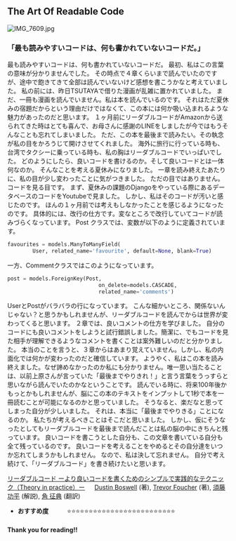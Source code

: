 ## The Art Of Readable Code

![IMG_7609.jpg](https://qiita-image-store.s3.ap-northeast-1.amazonaws.com/0/3332958/88addbdf-3276-8fc3-64c7-e1d53e5bccc9.jpeg)

### 「最も読みやすいコードは、何も書かれていないコードだ。」
最も読みやすいコードは、何も書かれていないコードだ。
最初、私はこの言葉の意味が分かりませんでした。
その時点で４章くらいまで読んでいたのですが、途中で飽きてきて全部は読んでいないけど感想を書こうかなと考えていました。
私の前には、昨日TSUTAYAで借りた漫画が乱雑に置かれていました。
まだ、一冊も漫画を読んでいません。私は本を読んでいるのです。
それはただ夏休みの宿題だからという理由だけではなくて、この本には何か吸い込まれるような魅力があったのだと思います。
１ヶ月前にリーダブルコードがAmazonから送られてきた時はとても喜んで、お母さんに感謝のLINEをしましたが今ではもうそんなことも忘れてしまいました。
ただ、この本を最後まで読みたい。その執念が私の目をかろうじて開けさせてくれました。
海外に旅行に行っている時も、台湾でタクシーに乗っている時も、私の胸はリーダブルコードでいっぱいでした。
どのようにしたら、良いコードを書けるのか。そして良いコードとは一体何なのか。
そんなことを考える夏休みになりました。
一章を読み終えたあたりに、私の目が少し変わったことに気がつきました。
ただの目ではありません。コードを見る目です。
まず、夏休みの課題のDjangoをやっている際にあるデータベースのコードをYoutubeで見ました。
しかし、私はそのコードが汚いと感じたのです。
ほんの１ヶ月前では考えもしなかったことを感じるようになったのです。
具体的には、改行の仕方です。変なところで改行していてコードが読みづらくなっています。
Post クラスでは、変数が以下のように定義されています。

```python
favourites = models.ManyToManyField(
        User, related_name='favourite', default=None, blank=True)
```

一方、Commentクラスではこのようになっています。
```python
post = models.ForeignKey(Post,
                             on_delete=models.CASCADE,
                             related_name='comments')
```

UserとPostがバラバラの行になっています。
こんな細かいところ、関係ないんじゃない？と思うかもしれませんが、リーダブルコードを読んでからは世界が変わってくると思います。
２章では、良いコメントの仕方を学びました。
自分のコードにも良いコメントをしようと試行錯誤しました。簡潔に、でもコードを見た相手が理解できるようなコメントを書くことは案外難しいのだと分かりました。
本当のことを言うと、３章からはあまり覚えていません。しかし、私の内面化では何かが変わったのだと確信しています。
ようやく、私はこの本を読み終えました。なぜ諦めなかったのか私にも分かりません。唯一思い当たることは、以前上原さんが言っていた「最後までやりきれ！」と言う言葉をうっすらと思いながら読んでいたのかなということです。
読んでいる時に、将来100年後かもっとかもしれませんが、脳にこの本のテキストをインプットして1秒で本を一冊読むことが可能になるのかと思っていました。
そうなると、楽だなと思ってしまった自分が少しいました。
それは、本当に「最後までやりきる」ことになるのか。
私たちが考えるべきことはそこだと思いました。
しかし、仮にそうなったとしてもリーダブルコードを最後まで読んだことは私の脳の中にきちんと残っています。
良いコードを書こうとした自分も、この文章を書いている自分も全て残っているのです。
良いコードを考えることをやめるとその自分達をいつか忘れてしまうかもしれません。
なので、私は決して忘れません。
自分で考え続けて、「リーダブルコード」を書き続けたいと思います。



[リーダブルコード
ーより良いコードを書くためのシンプルで実践的なテクニック（Theory in practice）ー](https://www.amazon.co.jp/リーダブルコード-―より良いコードを書くためのシンプルで実践的なテクニック-Theory-practice-Boswell/dp/4873115655/ref=sr_1_1?adgrpid=104469311186&hvadid=651746087973&hvdev=c&hvlocphy=1009717&hvnetw=g&hvqmt=e&hvrand=4053586439001498452&hvtargid=kwd-931102096746&hydadcr=1308_13596571&jp-ad-ap=0&keywords=リーダブルコード.&qid=1693546086&sr=8-1)
　
[Dustin Boswell](https://www.amazon.co.jp/Dustin-Boswell/e/B0068WNFOW/ref=dp_byline_cont_book_1) (著), [Trevor Foucher](https://www.amazon.co.jp/s/ref=dp_byline_sr_book_2?ie=UTF8&field-author=Trevor+Foucher&text=Trevor+Foucher&sort=relevancerank&search-alias=books-jp) (著), [須藤 功平](https://www.amazon.co.jp/s/ref=dp_byline_sr_book_3?ie=UTF8&field-author=%E9%A0%88%E8%97%A4+%E5%8A%9F%E5%B9%B3&text=%E9%A0%88%E8%97%A4+%E5%8A%9F%E5%B9%B3&sort=relevancerank&search-alias=books-jp) (解説), [角 征典](https://www.amazon.co.jp/%E8%A7%92-%E5%BE%81%E5%85%B8/e/B00429JIAI/ref=dp_byline_cont_book_4) (翻訳)

- **おすすめ度**　　　⭐️⭐️⭐️⭐️⭐️⭐️⭐️⭐️⭐️⭐️⭐️⭐️⭐️⭐️⭐️⭐️⭐️⭐️⭐️⭐️⭐️⭐️⭐️⭐️⭐️

#### Thank you for reading!!
